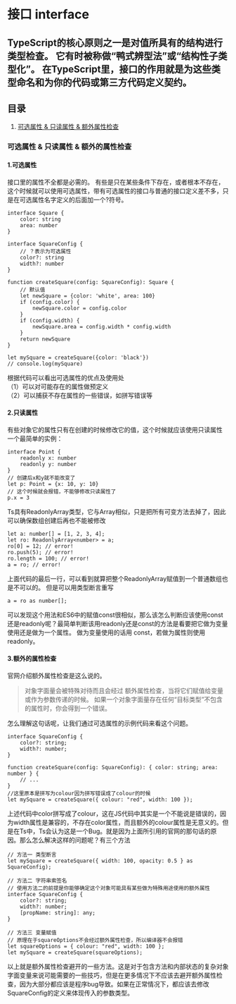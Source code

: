# 接口 interface

## TypeScript的核心原则之一是对值所具有的结构进行类型检查。 它有时被称做“鸭式辨型法”或“结构性子类型化”。 在TypeScript里，接口的作用就是为这些类型命名和为你的代码或第三方代码定义契约。

## 目录
1. [可选属性 & 只读属性 & 额外属性检查](https://github.com/Will0319/study/blob/master/TypeScript/接口.md#可选属性--只读属性--额外的属性检查) 

### 可选属性 & 只读属性 & 额外的属性检查
#### 1.可选属性  
接口里的属性不全都是必需的。 有些是只在某些条件下存在，或者根本不存在，这个时候就可以使用可选属性，带有可选属性的接口与普通的接口定义差不多，只是在可选属性名字定义的后面加一个?符号。
```
interface Square {
    color: string
    area: number
}

interface SquareConfig {
    // ？表示为可选属性
    color?: string
    width?: number
}

function createSquare(config: SquareConfig): Square {
    // 默认值
    let newSquare = {color: 'white', area: 100}
    if (config.color) {
        newSquare.color = config.color
    }
    if (config.width) {
        newSquare.area = config.width * config.width
    }
    return newSquare
}

let mySquare = createSquare({color: 'black'})
// console.log(mySquare)
```
根据代码可以看出可选属性的优点及使用处  
（1）可以对可能存在的属性做预定义  
（2）可以捕获不存在属性的一些错误，如拼写错误等  

#### 2.只读属性 
有些对象它的属性只有在创建的时候修改它的值，这个时候就应该使用只读属性  
一个最简单的实例：  
```
interface Point {
    readonly x: number
    readonly y: number
}
// 创建后x和y就不能改变了
let p: Point = {x: 10, y: 10}
// 这个时候就会报错，不能够修改只读属性了
p.x = 3
```
Ts具有ReadonlyArray类型，它与Array相似，只是把所有可变方法去掉了，因此可以确保数组创建后再也不能被修改
```
let a: number[] = [1, 2, 3, 4];
let ro: ReadonlyArray<number> = a;
ro[0] = 12; // error!
ro.push(5); // error!
ro.length = 100; // error!
a = ro; // error!
```
上面代码的最后一行，可以看到就算把整个ReadonlyArray赋值到一个普通数组也是不可以的。 但是可以用类型断言重写
```
a = ro as number[];
```
可以发现这个用法和ES6中的赋值const很相似，那么该怎么判断应该使用const还是readonly呢？最简单判断该用readonly还是const的方法是看要把它做为变量使用还是做为一个属性。 做为变量使用的话用 const，若做为属性则使用readonly。

#### 3.额外的属性检查  
官网介绍额外属性检查是这么说的。  
> 对象字面量会被特殊对待而且会经过 额外属性检查，当将它们赋值给变量或作为参数传递的时候。 如果一个对象字面量存在任何“目标类型”不包含的属性时，你会得到一个错误。  

怎么理解这句话呢，让我们通过可选属性的示例代码来看这个问题。
```
interface SquareConfig {
    color?: string;
    width?: number;
}

function createSquare(config: SquareConfig): { color: string; area: number } {
    // ...
}
//这里原本是拼写为colour因为拼写错误成了colour的时候
let mySquare = createSquare({ colour: "red", width: 100 });
```
上述代码中color拼写成了colour，这在JS代码中其实是一个不能说是错误的，因为width属性是兼容的，不存在color属性，而且额外的colour属性是无意义的。但是在Ts中，Ts会认为这是一个Bug。就是因为上面所引用的官网的那句话的原因。那么怎么解决这样的问题呢？有三个方法
```
// 方法一 类型断言
let mySquare = createSquare({ width: 100, opacity: 0.5 } as SquareConfig);

// 方法二 字符串索签名
// 使用方法二的前提是你能够确定这个对象可能具有某些做为特殊用途使用的额外属性
interface SquareConfig {
    color?: string;
    width?: number;
    [propName: string]: any;
}

// 方法三 变量赋值
// 原理在于squareOptions不会经过额外属性检查，所以编译器不会报错
let squareOptions = { colour: "red", width: 100 };
let mySquare = createSquare(squareOptions);
```
以上就是额外属性检查避开的一些方法。这是对于包含方法和内部状态的复杂对象字面变量来说可能需要的一些技巧，但是在更多情况下不应该去避开额外属性检查，因为大部分都应该是程序bug导致。如果在正常情况下，都应该去修改SquareConfig的定义来体现传入的参数类型。